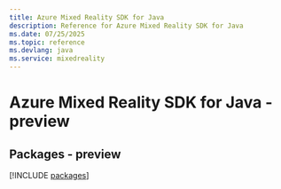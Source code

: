 ```yaml
---
title: Azure Mixed Reality SDK for Java
description: Reference for Azure Mixed Reality SDK for Java
ms.date: 07/25/2025
ms.topic: reference
ms.devlang: java
ms.service: mixedreality
---
```

# Azure Mixed Reality SDK for Java - preview
## Packages - preview
[!INCLUDE [packages](mixed-reality-index.md)]
